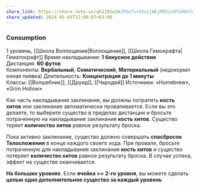 ```yaml
---
share_link: https://share.note.sx/qh1192w3#JPUoTv+kVcLjWEjMD5ccQTxH6kYmAn0NUpVmZtOoaG0
share_updated: 2024-05-03T22:00:07+03:00
---
```

### Consumption
1 уровень, [[Школа Воплощения|Воплощение]], [[Школа Гемокрафта|Гематокрафт]]
Время накладывания: **1 бонусное действие**
Дистанция: **60 футов**
Компоненты: **Вербальный**, **Соматический**, **Материальный** (недокормленная пиявка)
Длительность: **Концентрация до 1 минуты**
Классы: [[Волшебник]], [[Друид]], [[Чародей]]
Источники: «Homebrew», «Grim Hollow»

Как часть накладывания заклинания, вы должны потратить **кость хитов** или заклинание автоматически проваливается. Если вы это делаете, то выберите существо в пределах дистанции и бросьте потраченную на накладывание заклинания **кость хитов**. Существо теряет **количество хитов** равное результату броска.

Пока активно заклинание, существо должно совершать **спасбросок Телосложения** в конце каждого своего хода. При провале, бросьте потраченную для накладывания заклинания **кость хитов** и существо потеряет **количество хитов** равное результату броска. В случае успеха, эффект на существе оканчивается.

**На больших уровнях**. Если **ячейка >= 2-го уровня**, вы можете сделать **целью одно дополнительное существо за каждый уровень**
